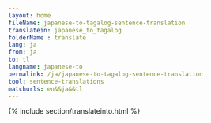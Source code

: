 ```yaml
---
layout: home
fileName: japanese-to-tagalog-sentence-translation
translatein: japanese_to_tagalog
folderName : translate
lang: ja
from: ja
to: tl
langname: japanese-to
permalink: /ja/japanese-to-tagalog-sentence-translation
tool: sentence-translations
matchurls: en&&ja&&tl
---
```

{% include section/translateinto.html %}
